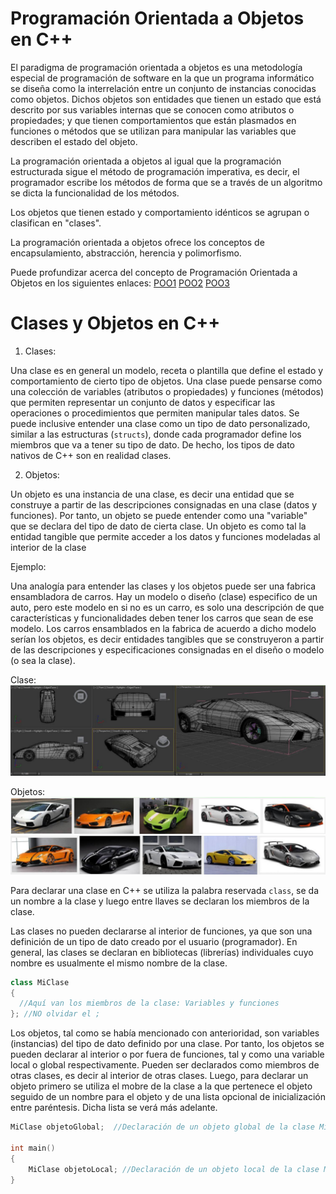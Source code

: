 # Programación Orientada a Objetos en C++

El paradigma de programación orientada a objetos es una metodología especial de programación de software
en la que un programa informático se diseña como la interrelación entre un conjunto de instancias conocidas
como objetos. Dichos objetos son entidades que tienen un estado que está descrito por sus variables internas que
se conocen como atributos o propiedades; y que tienen comportamientos que están plasmados en funciones o métodos
que se utilizan para manipular las variables que describen el estado del objeto.

La programación orientada a objetos al igual que la programación estructurada sigue el método de programación imperativa,
es decir, el programador escribe los métodos de forma que se a través de un algoritmo se dicta la funcionalidad de los métodos.

Los objetos que tienen estado y comportamiento idénticos se agrupan o clasifican en "clases".

La programación orientada a objetos ofrece los conceptos de encapsulamiento, abstracción, herencia y polimorfismo.

Puede profundizar acerca del concepto de Programación Orientada a Objetos en los siguientes enlaces:
[POO1](https://es.quora.com/Qu%C3%A9-es-la-programaci%C3%B3n-orientada-a-objetos)
[POO2](https://www.webopedia.com/TERM/O/object_oriented_programming_OOP.html)
[POO3](https://www.freecodecamp.org/news/object-oriented-programming-concepts-21bb035f7260/)

# Clases y Objetos en C++
1. Clases:

Una clase es en general un modelo, receta o plantilla que define el estado y comportamiento de cierto tipo de objetos.
Una clase puede pensarse como una colección de variables (atributos o propiedades) y funciones (métodos) que permiten representar 
un conjunto de datos y especificar las operaciones o procedimientos que permiten manipular tales datos. Se puede inclusive entender una
clase como un tipo de dato personalizado, similar a las estructuras (`structs`), donde cada programador define los miembros que va a
tener su tipo de dato. De hecho, los tipos de dato nativos de C++ son en realidad clases.

2. Objetos:

Un objeto es una instancia de una clase, es decir una entidad que se construye a partir
de las descripciones consignadas en una clase (datos y funciones). Por tanto, un objeto
se puede entender como una "variable" que se declara del tipo de dato de cierta clase. Un objeto es como tal
la entidad tangible que permite acceder a los datos y funciones modeladas al interior de la clase

Ejemplo:

Una analogía para entender las clases y los objetos puede ser una fabrica ensambladora de carros.
Hay un modelo o diseño (clase) especifico de un auto, pero este modelo en si no es un carro, es solo una descripción 
de que características y funcionalidades deben tener los carros que sean de ese modelo.
Los carros ensamblados en la fabrica de acuerdo a dicho modelo serían los objetos, es decir entidades tangibles que se
construyeron a partir de las descripciones y especificaciones consignadas en el diseño o modelo (o sea la clase).

Clase:
![analog clase](/img/car_class.png)

Objetos:
![analog objeto1](/img/car_obj1.png)
![analog objeto2](/img/car_obj2.png)

Para declarar una clase en C++ se utiliza la palabra reservada `class`, se da un nombre a la clase y luego entre llaves
se declaran los miembros de la clase.

Las clases no pueden declararse al interior de funciones, ya que son una definición de un tipo de dato creado por el usuario (programador).
En general, las clases se declaran en bibliotecas (librerías) individuales cuyo nombre es usualmente el mismo nombre de la clase.

```cpp
class MiClase
{
  //Aquí van los miembros de la clase: Variables y funciones
}; //NO olvidar el ;
```
Los objetos, tal como se había mencionado con anterioridad, son variables (instancias) del tipo de dato definido por una clase. Por tanto, los
objetos se pueden declarar al interior o por fuera de funciones, tal y como una variable local o global respectivamente. Pueden ser declarados
como miembros de otras clases, es decir al interior de otras clases. Luego, para declarar un objeto primero se utiliza el mobre de la clase a la
que pertenece el objeto seguido de un nombre para el objeto y de una lista opcional de inicialización entre paréntesis. Dicha lista se verá más
adelante.

```cpp
MiClase objetoGlobal;  //Declaración de un objeto global de la clase MiClase

int main()
{
	MiClase objetoLocal; //Declaración de un objeto local de la clase MiClase  
}
```